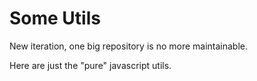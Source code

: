 # Some Utils

New iteration, one big repository is no more maintainable.

Here are just the "pure" javascript utils.
